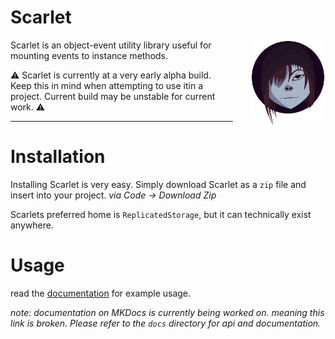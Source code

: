 # Scarlet

<img align="right" src="docs/images/svg/scarlet_icon.svg" width="120em" style="margin-left: 2em">

Scarlet is an object-event utility library useful for mounting events to instance methods.

⚠ Scarlet is currently at a very early alpha build. Keep this in mind when attempting to use itin a project. Current build may be unstable for current work. ⚠

---

# Installation

Installing Scarlet is very easy. Simply download Scarlet as a `zip` file and insert into your project. *via Code -> Download Zip*

Scarlets preferred home is `ReplicatedStorage`, but it can technically exist anywhere.

# Usage

read the [documentation](url.github.io/scarlet) for example usage.

*note: documentation on MKDocs is currently being worked on. meaning this link is broken. Please refer to the `docs` directory for api and documentation.*